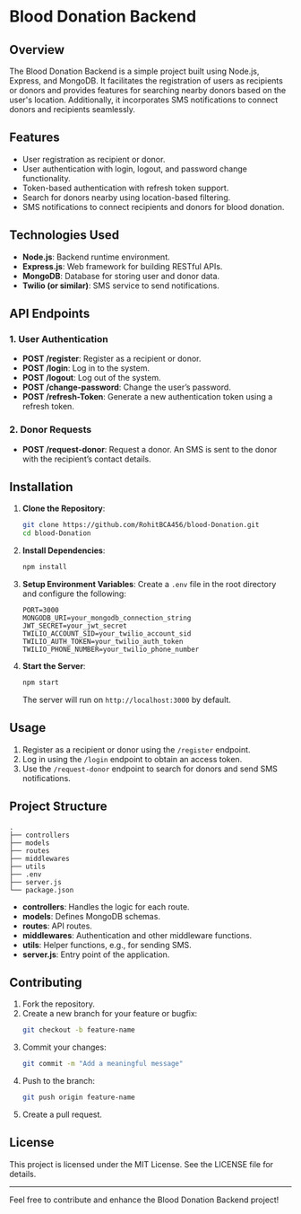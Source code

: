
# Blood Donation Backend

## Overview
The Blood Donation Backend is a simple project built using Node.js, Express, and MongoDB. It facilitates the registration of users as recipients or donors and provides features for searching nearby donors based on the user's location. Additionally, it incorporates SMS notifications to connect donors and recipients seamlessly.

## Features
- User registration as recipient or donor.
- User authentication with login, logout, and password change functionality.
- Token-based authentication with refresh token support.
- Search for donors nearby using location-based filtering.
- SMS notifications to connect recipients and donors for blood donation.

## Technologies Used
- **Node.js**: Backend runtime environment.
- **Express.js**: Web framework for building RESTful APIs.
- **MongoDB**: Database for storing user and donor data.
- **Twilio (or similar)**: SMS service to send notifications.

## API Endpoints
### 1. **User Authentication**
- **POST /register**: Register as a recipient or donor.
- **POST /login**: Log in to the system.
- **POST /logout**: Log out of the system.
- **POST /change-password**: Change the user’s password.
- **POST /refresh-Token**: Generate a new authentication token using a refresh token.

### 2. **Donor Requests**
- **POST /request-donor**: Request a donor. An SMS is sent to the donor with the recipient’s contact details.

## Installation
1. **Clone the Repository**:
   ```bash
   git clone https://github.com/RohitBCA456/blood-Donation.git
   cd blood-Donation
   ```

2. **Install Dependencies**:
   ```bash
   npm install
   ```

3. **Setup Environment Variables**:
   Create a `.env` file in the root directory and configure the following:
   ```env
   PORT=3000
   MONGODB_URI=your_mongodb_connection_string
   JWT_SECRET=your_jwt_secret
   TWILIO_ACCOUNT_SID=your_twilio_account_sid
   TWILIO_AUTH_TOKEN=your_twilio_auth_token
   TWILIO_PHONE_NUMBER=your_twilio_phone_number
   ```

4. **Start the Server**:
   ```bash
   npm start
   ```

   The server will run on `http://localhost:3000` by default.

## Usage
1. Register as a recipient or donor using the `/register` endpoint.
2. Log in using the `/login` endpoint to obtain an access token.
3. Use the `/request-donor` endpoint to search for donors and send SMS notifications.

## Project Structure
```
.
├── controllers
├── models
├── routes
├── middlewares
├── utils
├── .env
├── server.js
└── package.json
```
- **controllers**: Handles the logic for each route.
- **models**: Defines MongoDB schemas.
- **routes**: API routes.
- **middlewares**: Authentication and other middleware functions.
- **utils**: Helper functions, e.g., for sending SMS.
- **server.js**: Entry point of the application.

## Contributing
1. Fork the repository.
2. Create a new branch for your feature or bugfix:
   ```bash
   git checkout -b feature-name
   ```
3. Commit your changes:
   ```bash
   git commit -m "Add a meaningful message"
   ```
4. Push to the branch:
   ```bash
   git push origin feature-name
   ```
5. Create a pull request.

## License
This project is licensed under the MIT License. See the LICENSE file for details.

---
Feel free to contribute and enhance the Blood Donation Backend project!
